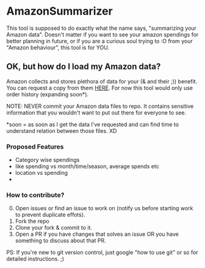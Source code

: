# AmazonSummarizer

This tool is supposed to do exactly what the name says, "summarizing your Amazon data". Doesn't matter if you want to see your amazon spendings for better planning in future, or if you are a curious soul trying to :O from your "Amazon behaviour", this tool is for YOU.

## OK, but how do I load my Amazon data?

Amazon collects and stores plethora of data for your (& and their ;)) benefit. You can request a copy from them [HERE](https://www.amazon.in/gp/privacycentral/dsar/preview.html). For now this tool would only use order history (expanding soon*).

NOTE: NEVER commit your Amazon data files to repo. It contains sensitive information that you wouldn't want to put out there for everyone to see.

*soon = as soon as I get the data I've requested and can find time to understand relation between those files. XD

### Proposed Features
- Category wise spendings
- like spending vs month/time/season, average spends etc
- location vs spending
- <add suggestions here>

### How to contribute?

0. Open issues or find an issue to work on (notify us before starting work to prevent duplicate effots).
1. Fork the repo
2. Clone your fork & commit to it.
3. Open a PR if you have changes that solves an issue OR you have something to discuss about that PR.

PS: If you're new to git version control, just google "how to use git" or so for detailed instructions. ;)
